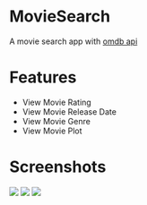 # MovieSearch
A movie search app with  <a href="http://www.omdbapi.com/">omdb api</a>
# Features
- View Movie Rating</br>
- View Movie Release Date</br>
- View Movie Genre</br>
- View Movie Plot</br>
# Screenshots

![](https://raw.github.com/ay3524/MovieSearch/master/screenshots/device-2017-03-24-154629.png)
![](https://raw.github.com/ay3524/MovieSearch/master/screenshots/device-2017-03-24-155014.png)
![](https://raw.github.com/ay3524/MovieSearch/master/screenshots/device-2017-03-24-155030.png)
